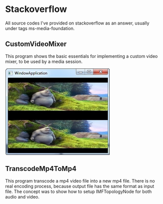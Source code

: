 # Stackoverflow
All source codes I've provided on stackoverflow as an answer, usually under tags ms-media-foundation.

## CustomVideoMixer
This program shows the basic essentials for implementing a custom video mixer, to be used by a media session.

![Custom Video Mixer](./Image/CustomVideoMixer.jpg)

## TranscodeMp4ToMp4
This program transcode a mp4 video file into a new mp4 file. There is no real encoding process, because output file has the same format as input file.
The concept was to show how to setup IMFTopologyNode for both audio and video.
